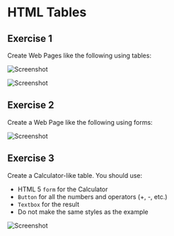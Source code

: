 # HTML Tables

## Exercise 1
Create Web Pages like the following using tables:

![Screenshot](https://raw.github.com/jasssonpet/TelerikAcademy/master/html-basics/2.HTMLTables/1.FreshFruits.png)

![Screenshot](https://raw.github.com/jasssonpet/TelerikAcademy/master/html-basics/2.HTMLTables/1.TableWithLetters.png)

## Exercise 2
Create a Web Page like the following using forms:

![Screenshot](https://raw.github.com/jasssonpet/TelerikAcademy/master/html-basics/2.HTMLTables/2.MemberRegistration.png)

## Exercise 3
Create a Calculator-like table. You should use:
* HTML 5 `form` for the Calculator
* `Button` for all the numbers and operators (+, -, etc.)
* `Textbox` for the result
* Do not make the same styles as the example

![Screenshot](https://raw.github.com/jasssonpet/TelerikAcademy/master/html-basics/2.HTMLTables/3.Calculator.png)